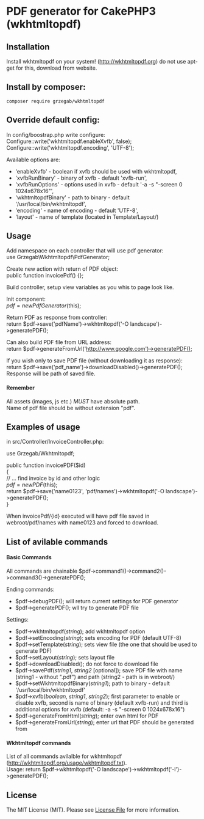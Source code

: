PDF generator for CakePHP3 (wkhtmltopdf)
====================

Installation
--------------------

Install wkhtmltopdf on your system! (http://wkhtmltopdf.org)
do not use apt-get for this, download from website.

## Install by composer:
``` $
composer require grzegab/wkhtmltopdf
```

## Override default config:
In config/boostrap.php write configure:  
Configure::write('wkhtmltopdf.enableXvfb', false);  
Configure::write('wkhtmltopdf.encoding', 'UTF-8');  

Available options are:   
* 'enableXvfb' - boolean if xvfb should be used with wkhtmltopdf,  
* 'xvfbRunBinary' - binary of xvfb - default 'xvfb-run',  
* 'xvfbRunOptions' - options used in xvfb - default '-a -s "-screen 0 1024x678x16"',  
* 'wkhtmltopdfBinary' - path to binary - default '/usr/local/bin/wkhtmltopdf',  
* 'encoding' - name of encoding - default 'UTF-8',  
* 'layout' - name of template (located in Template/Layout/)

Usage
-------------------
Add namespace  on each controller that will use pdf generator:  
use Grzegab\Wkhtmltopdf\PdfGenerator;  
  
Create new action with return of PDF object:  
public function invoicePdf() {};

Build controller, setup view variables as you whis to page look like.  

Init component:  
$pdf = new PdfGenerator($this);  

Return PDF as response from controller:  
return $pdf->save('pdfName')->wkhtmltopdf('-O landscape')->generatePDF();

Can also build PDF file from URL address:  
return $pdf->generateFromUrl('http://www.google.com')->generatePDF();  

If you wish only to save PDF file (without downloading it as response):  
return $pdf->save('pdf_name')->downloadDisabled()->generatePDF();  
Response will be path of saved file.

#### Remember
All assets (images, js etc.) *MUST* have absolute path.  
Name of pdf file should be without extension "pdf".  


## Examples of usage

in src/Controller/InvoiceController.php:  
  
use Grzegab/Wkhtmltopdf;  
  
public function invoicePDF($id)   
{  
    // ... find invoice by id and other logic  
    $pdf = new PDF($this);  
    return $pdf->save('name0123', 'pdf/names')->wkhtmltopdf('-O landscape')->generatePDF();  
}  
  
When invoicePdf/{id} executed will have pdf file saved in webroot/pdf/names with name0123 and forced to download.

## List of avilable commands 
#### Basic Commands
All commands are chainable $pdf->command1()->command2()->command3()->generatePDF();  

Ending commands:  
* $pdf->debugPDF(); will return current settings for PDF generator  
* $pdf->generatePDF(); wll try to generate PDF file

Settings:    
*  $pdf->wkhtmltopdf(*string*);  add wkhtmltopdf option  
*  $pdf->setEncoding(*string*);  sets encoding for PDF (default UTF-8)  
*  $pdf->setTemplate(*string*);  sets view file (the one that should be used to generate PDF)  
*  $pdf->setLayout(*string*);    sets layout file  
*  $pdf->downloadDisabled();     do not force to download file  
*  $pdf->savePdf(*string1*, *string2* [optional]);  save PDF file with name (string1 - without ".pdf") and path (string2 - path is in webroot/)  
*  $pdf->setWkhtmltopdfBinary(*string1*);    path to binary - default '/usr/local/bin/wkhtmltopdf'  
*  $pdf->xvfb(*boolean*, *string1*, *string2*);    first parameter to enable or disable xvfb, second is name of binary (default xvfb-run) and third is additional options for xvfb (default: -a -s "-screen 0 1024x678x16")  
*  $pdf->generateFromHtml(*string*);    enter own html for PDF
*  $pdf->generateFromUrl(*string*);     enter url that PDF should be generated from

#### Wkhtmltopdf commands
List of all commands avilalble for wkhtmltopdf (http://wkhtmltopdf.org/usage/wkhtmltopdf.txt).  
Usage: return $pdf->wkhtmltopdf('-O landscape')->wkhtmltopdf('-l')->generatePDF();

## License
The MIT License (MIT). Please see [License File](https://github.com/grzegab/wktohtmlpdf-cakephp3/blob/master/LICENSE) for more information.











